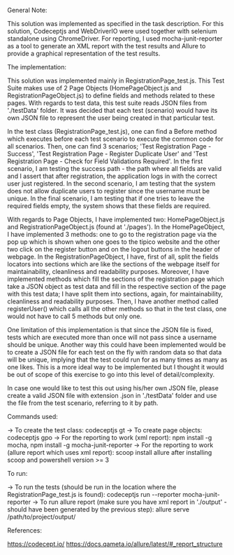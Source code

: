 General Note:

This solution was implemented as specified in the task description. For this solution, Codeceptjs and WebDriverIO were used together with selenium standalone
using ChromeDriver. For reporting, I used mocha-junit-reporter as a tool to generate an XML report with the test results and Allure to provide a graphical
representation of the test results.  

The implementation: 

This solution was implemented mainly in RegistrationPage_test.js. This Test Suite makes use of 2 Page Objects (HomePageObject.js and RegistrationPageObject.js) 
to define fields and methods related to these pages. With regards to test data, this test suite reads JSON files from './testData' folder. It was decided that
each test (scenario) would have its own JSON file to represent the user being created in that particular test. 

In the test class (RegistrationPage_test.js), one can find a Before method which executes before each test scenario to execute the common code for all scenarios.
Then, one can find 3 scenarios; 'Test Registration Page - Success', 'Test Registration Page - Register Duplicate User' and 
'Test Registration Page - Check for Field Validations Required'. In the first scenario, I am testing the success path - the path where all fields are valid
and I assert that after registration, the application logs in with the correct user just registered. In the second scenario, I am testing that the system 
does not allow duplicate users to register since the username must be unique. In the final scenario, I am testing that if one tries to leave the required
fields empty, the system shows that these fields are required. 

With regards to Page Objects, I have implemented two: HomePageObject.js and RegistrationPageObject.js (found at './pages'). In the HomePageObject, I have 
implemented 3 methods: one to go to the registration page via the pop up which is shown when one goes to the tipico website and the other two click on the 
register button and on the logout buttons in the header of webpage. In the RegistrationPageObject, I have, first of all, split the fields locators into 
sections which are like the sections of the webpage itself for maintainability, cleanliness and readability purposes. Moreover, I have implemented methods 
which fill the sections of the registration page which take a JSON object as test data and fill in the respective section of the page with this test data; 
I have split them into sections, again, for maintainability, cleanliness and readability purposes. Then, I have another method called registerUser() which 
calls all the other methods so that in the test class, one would not have to call 5 methods but only one. 

One limitation of this implementation is that since the JSON file is fixed, tests which are executed more than once will not pass since a username should be 
unique. Another way this could have been implemented would be to create a JSON file for each test on the fly with random data so that data will be unique,
implying that the test could run for as many times as many as one likes. This is a more ideal way to be implemented but I thought it would be out of scope of
this exercise to go into this level of detail/complexity. 

In case one would like to test this out using his/her own JSON file, please create a valid JSON file with extension .json in './testData' folder and use the 
file from the test scenario, referring to it by path. 

Commands used: 

-> To create the test class: codeceptjs gt
-> To create page objects: codeceptjs gpo
-> For the reporting to work (xml report): npm install -g mocha, npm install -g mocha-junit-reporter
-> For the reporting to work (allure report which uses xml report): scoop install allure after installing scoop and powershell version >= 3

To run: 

-> To run the tests (should be run in the location where the RegistrationPage_test.js is found): codeceptjs run --reporter mocha-junit-reporter
-> To run allure report (make sure you have xml report in './output' - should have been generated by the previous step): allure serve /path/to/project/output/

References:

https://codecept.io/
https://docs.qameta.io/allure/latest/#_report_structure